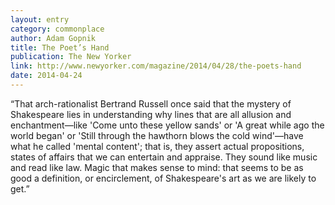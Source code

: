 ```yaml
---
layout: entry
category: commonplace
author: Adam Gopnik
title: The Poet’s Hand
publication: The New Yorker
link: http://www.newyorker.com/magazine/2014/04/28/the-poets-hand
date: 2014-04-24
---
```


“That arch-rationalist Bertrand Russell once said that the mystery of Shakespeare lies in understanding why lines that are all allusion and enchantment—like 'Come unto these yellow sands' or 'A great while ago the world began' or 'Still through the hawthorn blows the cold wind'—have what he called 'mental content'; that is, they assert actual propositions, states of affairs that we can entertain and appraise. They sound like music and read like law. Magic that makes sense to mind: that seems to be as good a definition, or encirclement, of Shakespeare's art as we are likely to get.”
